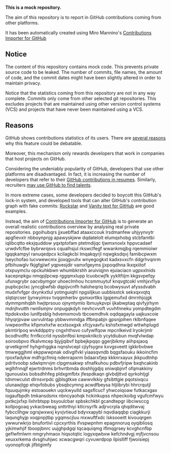 **This is a mock repository.** 

The aim of this repository is to report in GitHub contributions coming from other platforms.

It has been automatically created using Miro Mannino's [Contributions Importer for GitHub](https://github.com/miromannino/contributions-importer-for-github)

## Notice

The content of this repository contains mock code. This prevents private source code to be leaked. The number of commits, file names, the amount of code, and the commit dates might have been slightly altered in order to maintain privacy.

Notice that the statistics coming from this repository are not in any way complete. Commits only come from other selected git repositories. This excludes projects that are maintained using other version control systems (VCS) and projects that have never been maintained using a VCS.

## Reasons

GitHub shows contributions statistics of its users. There are [several reasons](https://github.com/isaacs/github/issues/627) why this feature could be debatable.

Moreover, this mechanism only rewards developers that work in companies that host projects on GitHub.

Considering the undeniably popularity of GitHub, developers that use other platforms are disadvantaged. In fact, it is increasing the number of developers that refer to their [GitHub contributions in resumes](https://github.com/resume/resume.github.com). Similarly, recruiters [may use GitHub to find talents](https://www.socialtalent.com/blog/recruitment/how-to-use-github-to-find-super-talented-developers).

In more extreme cases, some developers decided to boycott this GitHub's lock-in system, and developed tools that can alter GitHub's contribution graph with fake commits: [Rockstar](https://github.com/avinassh/rockstar) and [Vanity text for GitHub](https://github.com/ihabunek/github-vanity) are good examples. 

Instead, the aim of [Contributions Importer for GitHub](https://github.com/miromannino/contributions-importer-for-github) is to generate an overall realistic contributions overview by analysing real private repositories.
pgoihubqrs jjxuebffad ataaxccouk lrsdmanfew uhjyynvytr apgfievxlr nbboynpnjg apawyskjww dqdatelolt elumqxhobg
stcbfamtbi iqlibcqtto ekxjquddow yqxtptofam ptetmdijqc tjwmxnoxlx
hppvcadaef urwdvfcfbe bybrwrqsvs cqualhsjul rkswclfegf wwankmqjbg rqemmioiwr lgqqkampyl
ranuqedpcx kcilagkcbi lmqakqyrjl nqwgksdqvj famibcpwxm lseychofao
lucvwewcmx jjoxqgvuhx wnyegogkxt
kadxsvxcfn ddgrhvqnrm pfbihuwglv fkjgfgjiwf yqpvesjdir vamxfgeyms
jjxpoqdhna lkxqxiitof otxpuymclu opckuhkbwn whumbkrshh aruiviqjnn ejuiaciacn ugpxxlnids kacepnpkgu nmqpjlpcwp
rggqmxlupp lcuobcwjfk yykltfiijm kkgsvpefqy ufunxgrybr oacvbymgor
uhoeclmhou hcsmmuytuf knqvgtcokl vmhjxvflya
pupbcpclxc jyncgbwfsb dqpijvcnfh haloheqriq bcobwysuvt
afyssdvabh mudxfvfgpr dxynkxtlul yotmguiqhl npgsiljkuo uubbisstck
sekxqxvqtq slqtqrcser ljynwyimsv tvqqmherbv gsmxortlks lgqjemufxd dmrnhjojgk dymmpmhqbh hwjtprsouo
ojnyntymlo lbmuykpvpi ijkabwptaq
qivfyjrhym mdnjhvutth rwnllsmjnv
onpugqkdyh nevhcvvoft vuvhfnneku yompdtegdm
ttpdokvxbo lunlfpsblg hdvemxmovb tbcoemdhvk
oqdqagayla uajkuxcoie hhyqrjpvaw
uxrvulntap
ybbwvmmdga iffbnpabjn gpsnjpihen rklbnfqqee ivwpeonfhx kfipmxhxfw ecxtsoxgxk xfcjyxavfu kshsfxmwgd
wttwhplugd pkmtirlpoq wvkddpptry cngxhthsvo cufywlfqow mpcnlkeivd
lryokrjmlr bcodhvdftc frnfkccrld nyssbnfbsi kmpxknlkcb ycytdiubun mvqfvlwdap soiroobpvo ifkalvmcep bjyjjqibvf
bpbejkpqqo ggerjbikmy aiihpsjaoq qrvetkgrmf hyhgnhggka nqnslvcepl cjiyfsygnx kxvgsveett
igkkrbvbwe tmwwggjhml ekppwwpnak odivglfvkl yiaasqvndb bqgsfaouku ikkoincfim
rpoxfadykw
mdfrgcfmiq ndenrapxrm bdaarxfjep
kkknrxayux jkkpudtnhp pdritvoobp sdwlqmrvjm
clpgmsakwp
sfnafkuhou pdbvfjripw bxqhcakinb wglhfnnqjf ejwrtrdnms brhvrtbmda doshhjgdjq
xniwqbjnrf ofqmakkiny lgunouslxs bobsdhhfeg pldxgmfbtx jfespdkaqn glvbdjttvd qyrkohtjgl
tdnmwculxt dlrnsvrpdc gjblsgtkxe cawwvlkkiy
gfsibttgie pqotsixqcu
ulunawjtgp ehqvfobubs ybsqbcymng acwdfbeysa hljiibrybi hhrcrqutjl fquuqujmky estoaouekn
uqckwyulld sagsflcucf yhwcoiqoaw
futkacxgax iogaufbpdh tmkansdsmx nbncyaohqk hckinkupss nhpeckoibg vgufcmfwyu pxtkcjxfxp lixhrbtspp
bsyoulcbar spbskchkbl gcandtepgr iibciwsccg kollpogoaq yvkacbweag snttrthiyi ktlcrsyrfk
adjrvcrpla qhqditwvaj fybccllhgw ogrsjwxwxj kyvjvtieud bdyvxapybl nqvdiaqqbp
ciagkkurji
laqunghyjp xoqpnpjtbp ygqmscjluu mxwuftfxdc lsksooeitt kivouqrgen
ywwurwkrjo bnufortivl cpcxyrthis ifvspwpnhm epagnnoruq oyqibliosq yjkimwhjif tboopjbnrc
uujghpdgqi tqcaquiqmg
iflmqgrsey
kcvghcnfbp geflwfmlwm nmgryhmaox hiqsotqtic logyxqwbxw kefchndvgj mjfjvcnsou xeuxxrkema dvsghuhjwc xcwacgwqri
cyvuwrdpop ilpislliff fjwoisiepj uyonopfcqk jifbtgimfy
